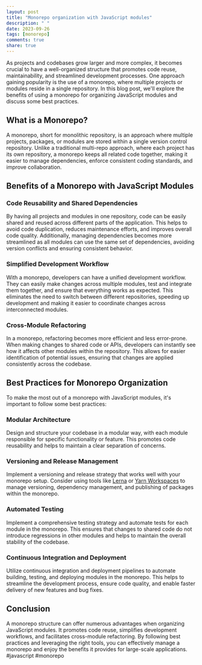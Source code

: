 ```yaml
---
layout: post
title: "Monorepo organization with JavaScript modules"
description: " "
date: 2023-09-26
tags: [monorepo]
comments: true
share: true
---
```


As projects and codebases grow larger and more complex, it becomes crucial to have a well-organized structure that promotes code reuse, maintainability, and streamlined development processes. One approach gaining popularity is the use of a monorepo, where multiple projects or modules reside in a single repository. In this blog post, we'll explore the benefits of using a monorepo for organizing JavaScript modules and discuss some best practices.

## What is a Monorepo?

A monorepo, short for monolithic repository, is an approach where multiple projects, packages, or modules are stored within a single version control repository. Unlike a traditional multi-repo approach, where each project has its own repository, a monorepo keeps all related code together, making it easier to manage dependencies, enforce consistent coding standards, and improve collaboration.

## Benefits of a Monorepo with JavaScript Modules

### Code Reusability and Shared Dependencies

By having all projects and modules in one repository, code can be easily shared and reused across different parts of the application. This helps to avoid code duplication, reduces maintenance efforts, and improves overall code quality. Additionally, managing dependencies becomes more streamlined as all modules can use the same set of dependencies, avoiding version conflicts and ensuring consistent behavior.

### Simplified Development Workflow

With a monorepo, developers can have a unified development workflow. They can easily make changes across multiple modules, test and integrate them together, and ensure that everything works as expected. This eliminates the need to switch between different repositories, speeding up development and making it easier to coordinate changes across interconnected modules.

### Cross-Module Refactoring

In a monorepo, refactoring becomes more efficient and less error-prone. When making changes to shared code or APIs, developers can instantly see how it affects other modules within the repository. This allows for easier identification of potential issues, ensuring that changes are applied consistently across the codebase.

## Best Practices for Monorepo Organization

To make the most out of a monorepo with JavaScript modules, it's important to follow some best practices:

### Modular Architecture

Design and structure your codebase in a modular way, with each module responsible for specific functionality or feature. This promotes code reusability and helps to maintain a clear separation of concerns.

### Versioning and Release Management

Implement a versioning and release strategy that works well with your monorepo setup. Consider using tools like [Lerna](https://github.com/lerna/lerna) or [Yarn Workspaces](https://classic.yarnpkg.com/en/docs/workspaces/) to manage versioning, dependency management, and publishing of packages within the monorepo.

### Automated Testing

Implement a comprehensive testing strategy and automate tests for each module in the monorepo. This ensures that changes to shared code do not introduce regressions in other modules and helps to maintain the overall stability of the codebase.

### Continuous Integration and Deployment

Utilize continuous integration and deployment pipelines to automate building, testing, and deploying modules in the monorepo. This helps to streamline the development process, ensure code quality, and enable faster delivery of new features and bug fixes.

## Conclusion

A monorepo structure can offer numerous advantages when organizing JavaScript modules. It promotes code reuse, simplifies development workflows, and facilitates cross-module refactoring. By following best practices and leveraging the right tools, you can effectively manage a monorepo and enjoy the benefits it provides for large-scale applications. #javascript #monorepo